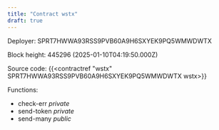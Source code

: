 ```yaml
---
title: "Contract wstx"
draft: true
---
```

Deployer: SPRT7HWWA93RSS9PVB60A9H6SXYEK9PQ5WMWDWTX


 



Block height: 445296 (2025-01-10T04:19:50.000Z)

Source code: {{<contractref "wstx" SPRT7HWWA93RSS9PVB60A9H6SXYEK9PQ5WMWDWTX wstx>}}

Functions:

* check-err _private_
* send-token _private_
* send-many _public_
